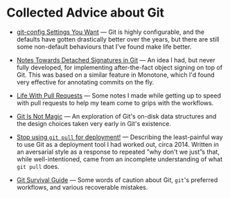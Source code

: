 # Collected Advice about Git

* [git-config Settings You Want](config.md) — Git is highly configurable, and the defaults have gotten drastically better over the years, but there are still some non-default behaviours that I've found make life better.

* [Notes Towards Detached Signatures in Git](detached-sigs.md) — An idea I had, but never fully developed, for implementing after-the-fact object signing on top of Git. This was based on a similar feature in Monotone, which I'd found very effective for annotating commits on the fly.

* [Life With Pull Requests](pull-request-workflow.md) — Some notes I made while getting up to speed with pull requests to help my team come to grips with the workflows.

* [Git Is Not Magic](scratch.md) — An exploration of Git's on-disk data structures and the design choices taken very early in Git's existence.

* [Stop using `git pull` for deployment!](stop-using-git-pull-to-deploy.md) — Describing the least-painful way to use Git as a deployment tool I had worked out, circa 2014. Written in an aversarial style as a response to repeated ”why don't we just”s that, while well-intentioned, came from an incomplete understanding of what `git pull` does.

* [Git Survival Guide](survival.md) — Some words of caution about Git, `git`'s preferred workflows, and various recoverable mistakes.

